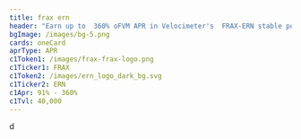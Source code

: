 ```yaml
---
title: frax ern
header: "Earn up to  360% oFVM APR in Velocimeter's  FRAX-ERN stable pool  "
bgImage: /images/bg-5.png
cards: oneCard
aprType: APR
c1Token1: /images/frax-frax-logo.png
c1Ticker1: FRAX
c1Token2: /images/ern_logo_dark_bg.svg
c1Ticker2: ERN
c1Apr: 91% - 360%
c1Tvl: 40,000
---
```

d